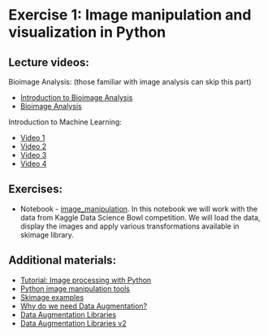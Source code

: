 # Exercise 1: Image manipulation and visualization in Python

## Lecture videos:

Bioimage Analysis:
(those familiar with image analysis can skip this part)

 * [Introduction to Bioimage Analysis](https://www.ibiology.org/techniques/introduction-to-bioimage-analysis/)
 * [Bioimage Analysis](https://www.ibiology.org/techniques/bioimage-analysis/)

Introduction to Machine Learning:

 * [Video 1](https://www.youtube.com/watch?v=-TDNDv2C6ow&feature=em-share_video_user)
 * [Video 2](https://www.youtube.com/watch?v=-RmipXviG8E&feature=em-share_video_user)
 * [Video 3](https://www.youtube.com/watch?v=_dNc7odIRiM&feature=em-share_video_user)
 * [Video 4](https://www.youtube.com/watch?v=-hHtfd9JrAg&feature=em-share_video_user)

## Exercises:
 * Notebook - [image_manipulation](image_manipulation.ipynb). In this notebook we will work with the data from Kaggle Data Science Bowl competition. We will load the data, display the images and apply various transformations available in skimage library.

## Additional materials:

 * [Tutorial: Image processing with Python](https://datacarpentry.org/image-processing/)
 * [Python image manipulation tools](https://opensource.com/article/19/3/python-image-manipulation-tools)
 * [Skimage examples](https://scikit-image.org/docs/stable/auto_examples/index.html)
 * [Why do we need Data Augmentation?](https://nanonets.com/blog/data-augmentation-how-to-use-deep-learning-when-you-have-limited-data-part-2/)
 * [Data Augmentation Libraries](https://towardsdatascience.com/data-augmentation-for-deep-learning-4fe21d1a4eb9)
 * [Data Augmentation Libraries v2](https://neptune.ai/blog/data-augmentation-in-python)
